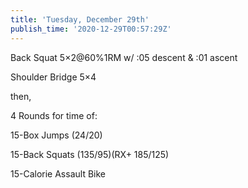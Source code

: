 ```yaml
---
title: 'Tuesday, December 29th'
publish_time: '2020-12-29T00:57:29Z'
---
```


Back Squat 5×2\@60%1RM w/ :05 descent & :01 ascent

Shoulder Bridge 5×4

then,

4 Rounds for time of:

15-Box Jumps (24/20)

15-Back Squats (135/95)(RX+ 185/125)

15-Calorie Assault Bike

